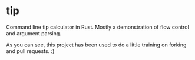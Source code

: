 # tip
Command line tip calculator in Rust. Mostly a demonstration of flow control and argument parsing.

As you can see, this project has been used to do a little training on forking and pull requests. :)
